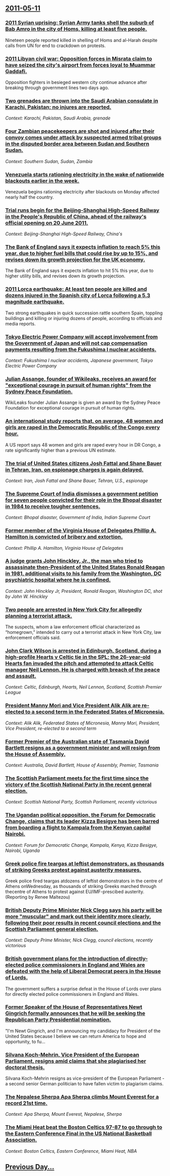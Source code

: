 ## [2011-05-11](/news/2011/05/11/index.md)

### [2011 Syrian uprising: Syrian Army tanks shell the suburb of Bab Amro in the city of Homs, killing at least five people. ](/news/2011/05/11/2011-syrian-uprising-syrian-army-tanks-shell-the-suburb-of-bab-amro-in-the-city-of-homs-killing-at-least-five-people.md)
Nineteen people reported killed in shelling of Homs and al-Harah despite calls from UN for end to crackdown on protests.

### [2011 Libyan civil war: Opposition forces in Misrata claim to have seized the city's airport from forces loyal to Muammar Gaddafi. ](/news/2011/05/11/2011-libyan-civil-war-popposition-forces-in-misrata-claim-to-have-seized-the-city-s-airport-from-forces-loyal-to-muammar-gaddafi.md)
Opposition fighters in besieged western city continue advance after breaking through government lines two days ago.

### [Two grenades are thrown into the Saudi Arabian consulate in Karachi, Pakistan; no injures are reported. ](/news/2011/05/11/two-grenades-are-thrown-into-the-saudi-arabian-consulate-in-karachi-pakistan-no-injures-are-reported.md)
_Context: Karachi, Pakistan, Saudi Arabia, grenade_

### [Four Zambian peacekeepers are shot and injured after their convoy comes under attack by suspected armed tribal groups in the disputed border area between Sudan and Southern Sudan. ](/news/2011/05/11/four-zambian-peacekeepers-are-shot-and-injured-after-their-convoy-comes-under-attack-by-suspected-armed-tribal-groups-in-the-disputed-border.md)
_Context: Southern Sudan, Sudan, Zambia_

### [Venezuela starts rationing electricity in the wake of nationwide blackouts earlier in the week. ](/news/2011/05/11/venezuela-starts-rationing-electricity-in-the-wake-of-nationwide-blackouts-earlier-in-the-week.md)
Venezuela begins rationing electricity after blackouts on Monday affected nearly half the country.

### [Trial runs begin for the Beijing-Shanghai High-Speed Railway in the People's Republic of China, ahead of the railway's official opening on 20 June 2011. ](/news/2011/05/11/trial-runs-begin-for-the-beijingashanghai-high-speed-railway-in-the-people-s-republic-of-china-ahead-of-the-railway-s-official-opening-on.md)
_Context: Beijing-Shanghai High-Speed Railway, China's_

### [The Bank of England says it expects inflation to reach 5% this year, due to higher fuel bills that could rise by up to 15%, and revises down its growth projection for the UK economy. ](/news/2011/05/11/the-bank-of-england-says-it-expects-inflation-to-reach-5-this-year-due-to-higher-fuel-bills-that-could-rise-by-up-to-15-and-revises-down.md)
The Bank of England says it expects inflation to hit 5% this year, due to higher utility bills, and revises down its growth projection.

### [2011 Lorca earthquake: At least ten people are killed and dozens injured in the Spanish city of Lorca following a 5.3 magnitude earthquake. ](/news/2011/05/11/2011-lorca-earthquake-at-least-ten-people-are-killed-and-dozens-injured-in-the-spanish-city-of-lorca-following-a-5-3-magnitude-earthquake.md)
Two strong earthquakes in quick succession rattle southern Spain, toppling buildings and killing or injuring dozens of people, according to officials and media reports.

### [Tokyo Electric Power Company will accept involvement from the Government of Japan and will not cap compensation payments resulting from the Fukushima I nuclear accidents. ](/news/2011/05/11/tokyo-electric-power-company-will-accept-involvement-from-the-government-of-japan-and-will-not-cap-compensation-payments-resulting-from-the.md)
_Context: Fukushima I nuclear accidents, Japanese government, Tokyo Electric Power Company_

### [Julian Assange, founder of Wikileaks, receives an award for "exceptional courage in pursuit of human rights" from the Sydney Peace Foundation. ](/news/2011/05/11/julian-assange-founder-of-wikileaks-receives-an-award-for-exceptional-courage-in-pursuit-of-human-rights-from-the-sydney-peace-foundatio.md)
WikiLeaks founder Julian Assange is given an award by the Sydney Peace Foundation for exceptional courage in pursuit of human rights.

### [An international study reports that, on average, 48 women and girls are raped in the Democratic Republic of the Congo every hour. ](/news/2011/05/11/an-international-study-reports-that-on-average-48-women-and-girls-are-raped-in-the-democratic-republic-of-the-congo-every-hour.md)
A US report says 48 women and girls are raped every hour in DR Congo, a rate significantly higher than a previous UN estimate.

### [The trial of United States citizens Josh Fattal and Shane Bauer in Tehran, Iran, on espionage charges is again delayed. ](/news/2011/05/11/the-trial-of-united-states-citizens-josh-fattal-and-shane-bauer-in-tehran-iran-on-espionage-charges-is-again-delayed.md)
_Context: Iran, Josh Fattal and Shane Bauer, Tehran, U.S., espionage_

### [The Supreme Court of India dismisses a government petition for seven people convicted for their role in the Bhopal disaster in 1984 to receive tougher sentences. ](/news/2011/05/11/the-supreme-court-of-india-dismisses-a-government-petition-for-seven-people-convicted-for-their-role-in-the-bhopal-disaster-in-1984-to-recei.md)
_Context: Bhopal disaster, Government of India, Indian Supreme Court_

### [Former member of the Virginia House of Delegates Phillip A. Hamilton is convicted of bribery and extortion. ](/news/2011/05/11/former-member-of-the-virginia-house-of-delegates-phillip-a-hamilton-is-convicted-of-bribery-and-extortion.md)
_Context: Phillip A. Hamilton, Virginia House of Delegates_

### [A  judge grants John Hinckley, Jr., the man who tried to assassinate then-President of the United States Ronald Reagan in 1981, additional visits to his family from the Washington, DC psychiatric hospital where he is confined. ](/news/2011/05/11/a-judge-grants-john-hinckley-jr-the-man-who-tried-to-assassinate-then-president-of-the-united-states-ronald-reagan-in-1981-additional-v.md)
_Context: John Hinckley Jr, President, Ronald Reagan, Washington DC, shot by John W. Hinckley_

### [Two people are arrested in New York City for allegedly planning a terrorist attack. ](/news/2011/05/11/two-people-are-arrested-in-new-york-city-for-allegedly-planning-a-terrorist-attack.md)
The suspects, whom a law enforcement official characterized as “homegrown,” intended to carry out a terrorist attack in New York City, law enforcement officials said.

### [John Clark Wilson is arrested in Edinburgh, Scotland, during a high-profile Hearts v Celtic tie in the SPL; the 26-year-old Hearts fan invaded the pitch and attempted to attack Celtic manager Neil Lennon. He is charged with breach of the peace and assault. ](/news/2011/05/11/john-clark-wilson-is-arrested-in-edinburgh-scotland-during-a-high-profile-hearts-v-celtic-tie-in-the-spl-the-26-year-old-hearts-fan-invad.md)
_Context: Celtic, Edinburgh, Hearts, Neil Lennon, Scotland, Scottish Premier League_

### [President Manny Mori and Vice President Alik Alik are re-elected to a second term in the Federated States of Micronesia. ](/news/2011/05/11/president-manny-mori-and-vice-president-alik-alik-are-re-elected-to-a-second-term-in-the-federated-states-of-micronesia.md)
_Context: Alik Alik, Federated States of Micronesia, Manny Mori, President, Vice President, re-elected to a second term_

### [Former Premier of the Australian state of Tasmania David Bartlett resigns as a government minister and will resign from the House of Assembly. ](/news/2011/05/11/former-premier-of-the-australian-state-of-tasmania-david-bartlett-resigns-as-a-government-minister-and-will-resign-from-the-house-of-assembl.md)
_Context: Australia, David Bartlett, House of Assembly, Premier, Tasmania_

### [The Scottish Parliament meets for the first time since the victory of the Scottish National Party in the recent general election. ](/news/2011/05/11/the-scottish-parliament-meets-for-the-first-time-since-the-victory-of-the-scottish-national-party-in-the-recent-general-election.md)
_Context: Scottish National Party, Scottish Parliament, recently victorious_

### [The Ugandan political opposition, the Forum for Democratic Change, claims that its leader Kizza Besigye has been barred from boarding a flight to Kampala from the Kenyan capital Nairobi. ](/news/2011/05/11/the-ugandan-political-opposition-the-forum-for-democratic-change-claims-that-its-leader-kizza-besigye-has-been-barred-from-boarding-a-flig.md)
_Context: Forum for Democratic Change, Kampala, Kenya, Kizza Besigye, Nairobi, Uganda_

### [Greek police fire teargas at leftist demonstrators, as thousands of striking Greeks protest against austerity measures. ](/news/2011/05/11/greek-police-fire-teargas-at-leftist-demonstrators-as-thousands-of-striking-greeks-protest-against-austerity-measures.md)
Greek police fired teargas atdozens of leftist demonstrators in the centre of Athens onWednesday, as thousands of striking Greeks marched through thecentre of Athens to protest against EU/IMF-prescibed austerity. (Reporting by Renee Maltezou)

### [British Deputy Prime Minister Nick Clegg says his party will be more "muscular" and mark out their identity more clearly, following their poor results in recent council elections and the Scottish Parliament general election. ](/news/2011/05/11/british-deputy-prime-minister-nick-clegg-says-his-party-will-be-more-muscular-and-mark-out-their-identity-more-clearly-following-their-po.md)
_Context: Deputy Prime Minister, Nick Clegg, council elections, recently victorious_

### [British government plans for the introduction of directly-elected police commissioners in England and Wales are defeated with the help of Liberal Democrat peers in the House of Lords. ](/news/2011/05/11/british-government-plans-for-the-introduction-of-directly-elected-police-commissioners-in-england-and-wales-are-defeated-with-the-help-of-li.md)
The government suffers a surprise defeat in the House of Lords over plans for directly elected police commissioners in England and Wales.

### [Former Speaker of the House of Representatives Newt Gingrich formally announces that he will be seeking the Republican Party Presidential nomination. ](/news/2011/05/11/former-speaker-of-the-house-of-representatives-newt-gingrich-formally-announces-that-he-will-be-seeking-the-republican-party-presidential-no.md)
&quot;I&#39;m Newt Gingrich, and I&#39;m announcing my candidacy for President of the United States because I believe we can return America to hope and opportunity, to fu...

### [Silvana Koch-Mehrin, Vice President of the European Parliament, resigns amid claims that she plagiarised her doctoral thesis. ](/news/2011/05/11/silvana-koch-mehrin-vice-president-of-the-european-parliament-resigns-amid-claims-that-she-plagiarised-her-doctoral-thesis.md)
Silvana Koch-Mehrin resigns as vice-president of the European Parliament - a second senior German politician to have fallen victim to plagiarism claims.

### [The Nepalese Sherpa Apa Sherpa climbs Mount Everest for a record 21st time. ](/news/2011/05/11/the-nepalese-sherpa-apa-sherpa-climbs-mount-everest-for-a-record-21st-time.md)
_Context: Apa Sherpa, Mount Everest, Nepalese, Sherpa_

### [The Miami Heat beat the Boston Celtics 97-87 to go through to the Eastern Conference Final in the US National Basketball Association. ](/news/2011/05/11/the-miami-heat-beat-the-boston-celtics-97-87-to-go-through-to-the-eastern-conference-final-in-the-us-national-basketball-association.md)
_Context: Boston Celtics, Eastern Conference, Miami Heat, NBA_

## [Previous Day...](/news/2011/05/10/index.md)

